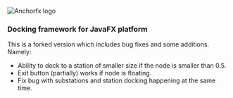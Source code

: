 ![Anchorfx logo](/src/main/resources/anchorfx.png)

### Docking framework for JavaFX platform

This is a forked version which includes bug fixes and some additions. Namely:

* Ability to dock to a station of smaller size if the node is smaller than 0.5.
* Exit button (partially) works if node is floating.
* Fix bug with substations and station docking happening at the same time.
